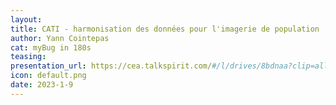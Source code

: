 ```yaml
---
layout:
title: CATI - harmonisation des données pour l'imagerie de population
author: Yann Cointepas
cat: myBug in 180s
teasing: 
presentation_url: https://cea.talkspirit.com/#/l/drives/8bdnaa?clip=all&type=drive
icon: default.png
date: 2023-1-9
---
```

